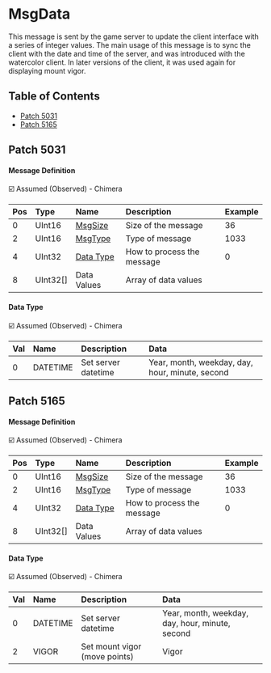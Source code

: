 # MsgData

This message is sent by the game server to update the client interface with a series of integer values. The main usage of this message is to sync the client with the date and time of the server, and was introduced with the watercolor client. In later versions of the client, it was used again for displaying mount vigor.

## Table of Contents

* [Patch 5031](#patch-5031)
* [Patch 5165](#patch-5165)

## Patch 5031

#### Message Definition

☑️ Assumed (Observed) - Chimera

| Pos | Type | Name | Description | Example |
|:-------|:--------|:--------|:--------|:--------|
| 0  | UInt16 | [MsgSize](index.md#message-header) | Size of the message | 36 |
| 2  | UInt16 | [MsgType](index.md#message-header) | Type of message | 1033 |
| 4  | UInt32 | [Data Type](#data-type) | How to process the message | 0 |
| 8  | UInt32[] | Data Values | Array of data values | |

#### Data Type

☑️ Assumed (Observed) - Chimera

| Val | Name | Description | Data |
|:----|:--------|:--------|:--------|
| 0  | DATETIME | Set server datetime | Year, month, weekday, day, hour, minute, second |

## Patch 5165

#### Message Definition

☑️ Assumed (Observed) - Chimera

| Pos | Type | Name | Description | Example |
|:-------|:--------|:--------|:--------|:--------|
| 0  | UInt16 | [MsgSize](index.md#message-header) | Size of the message | 36 |
| 2  | UInt16 | [MsgType](index.md#message-header) | Type of message | 1033 |
| 4  | UInt32 | [Data Type](#data-type-1) | How to process the message | 0 |
| 8  | UInt32[] | Data Values | Array of data values | |

#### Data Type

☑️ Assumed (Observed) - Chimera

| Val | Name | Description | Data |
|:----|:--------|:--------|:--------|
| 0  | DATETIME | Set server datetime | Year, month, weekday, day, hour, minute, second |
| 2  | VIGOR | Set mount vigor (move points) | Vigor |

